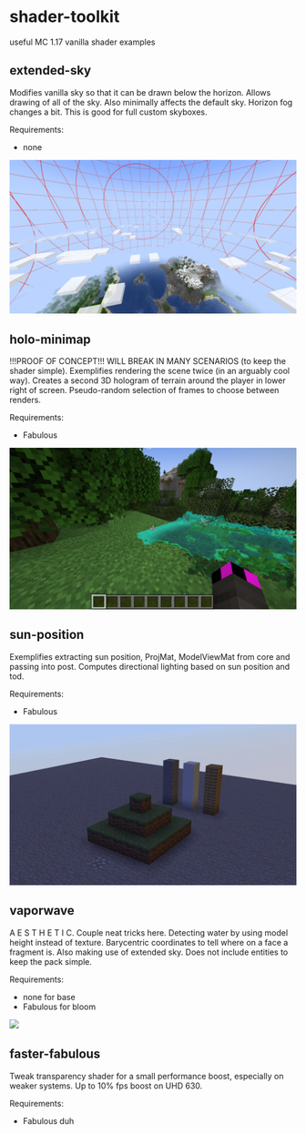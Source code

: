 # shader-toolkit
useful MC 1.17 vanilla shader examples

## extended-sky
Modifies vanilla sky so that it can be drawn below the horizon. Allows drawing of all of the sky. Also minimally affects the default sky. Horizon fog changes a bit. This is good for full custom skyboxes.

Requirements:
- none
<img src="images/extended-sky.png" /> 

## holo-minimap
!!!PROOF OF CONCEPT!!! WILL BREAK IN MANY SCENARIOS (to keep the shader simple).
Exemplifies rendering the scene twice (in an arguably cool way). Creates a second 3D hologram of terrain around the player in lower right of screen. Pseudo-random selection of frames to choose between renders.

Requirements:
- Fabulous
<img src="images/holo-minimap.png" /> 

## sun-position
Exemplifies extracting sun position, ProjMat, ModelViewMat from core and passing into post. Computes directional lighting based on sun position and tod.

Requirements:
- Fabulous
<img src="images/sun-position.gif" /> 

## vaporwave
A E S T H E T I C. Couple neat tricks here. Detecting water by using model height instead of texture. Barycentric coordinates to tell where on a face a fragment is. Also making use of extended sky. Does not include entities to keep the pack simple.

Requirements:
- none for base
- Fabulous for bloom
<img src="images/vaporwave.png" /> 

## faster-fabulous
Tweak transparency shader for a small performance boost, especially on weaker systems. Up to 10% fps boost on UHD 630.

Requirements:
- Fabulous duh
